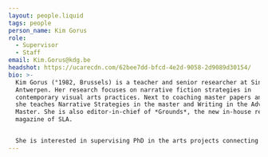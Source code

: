 ```yaml
---
layout: people.liquid
tags: people
person_name: Kim Gorus
role:
  - Supervisor
  - Staff
email: Kim.Gorus@kdg.be
headshot: https://ucarecdn.com/62bee7dd-bfcd-4e2d-9058-2d9089d30154/
bio: >-
  Kim Gorus (°1982, Brussels) is a teacher and senior researcher at Sint Lucas
  Antwerpen. Her research focuses on narrative fiction strategies in
  contemporary visual arts practices. Next to coaching master papers and PhD’s,
  she teaches Narrative Strategies in the master and Writing in the Advanced
  Master. She is also editor-in-chief of *Grounds*, the new in-house research
  magazine of SLA. 


  She is interested in supervising PhD in the arts projects connecting to literature, (visual) narration, fiction / speculation, historiography, artist’s writings and editorial practices.
---
```

